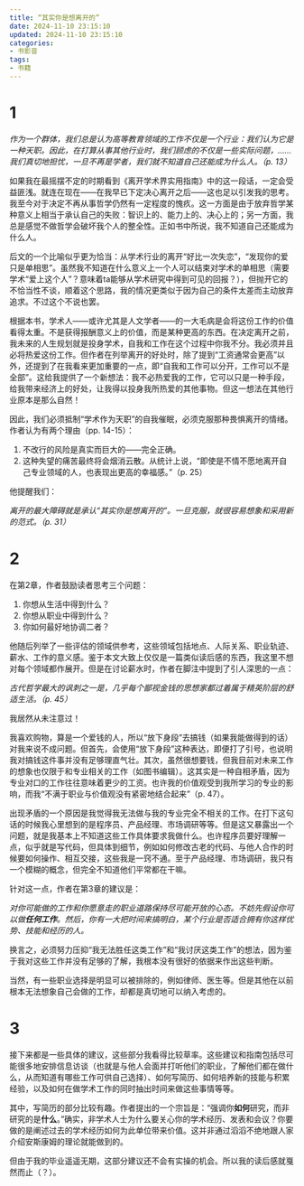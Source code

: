 ```yaml
---
title: “其实你是想离开的”
date: 2024-11-10 23:15:10
updated: 2024-11-10 23:15:10
categories:
- 书影音
tags:
- 书籍
---
```


# 1

*作为一个群体，我们总是认为高等教育领域的工作不仅是一个行业：我们认为它是一种天职。因此，在打算从事其他行业时，我们顾虑的不仅是一些实际问题，……我们真切地担忧，一旦不再是学者，我们就不知道自己还能成为什么人。（p. 13）*

如果我在最摇摆不定的时期看到《离开学术界实用指南》中的这一段话，一定会受益匪浅。就连在现在——在我早已下定决心离开之后——这也足以引发我的思考。我至今对于决定不再从事哲学仍然有一定程度的愧疚。这一方面是由于放弃哲学某种意义上相当于承认自己的失败：智识上的、能力上的、决心上的；另一方面，我总是感觉不做哲学会破坏我个人的整全性。正如书中所说，我不知道自己还能成为什么人。

后文的一个比喻似乎更为恰当：从学术行业的离开“好比一次失恋”，“发现你的爱只是单相思”。虽然我不知道在什么意义上一个人可以结束对学术的单相思（需要学术“爱上这个人”？意味着ta能够从学术研究中得到可见的回报？），但抛开它的不恰当性不谈，顺着这个思路，我的情况更类似于因为自己的条件太差而主动放弃追求。不过这个不说也罢。

根据本书，学术人——或许尤其是人文学者——的一大毛病是会将这份工作的价值看得太重。不是获得报酬意义上的价值，而是某种更高的东西。在决定离开之前，我未来的人生规划就是投身学术，自我和工作在这个过程中你我不分。我必须并且必将热爱这份工作。但作者在列举离开的好处时，除了提到“工资通常会更高”以外，还提到了在我看来更加重要的一点，即“自我和工作可以分开，工作可以不是全部”。这给我提供了一个新想法：我不必热爱我的工作，它可以只是一种手段，给我带来经济上的好处，让我得以投身我所热爱的其他事物。但这一想法在其他行业原本是那么自然！

因此，我们必须抵制“学术作为天职”的自我催眠，必须克服那种畏惧离开的情绪。作者认为有两个理由（pp. 14-15）：

1. 不改行的风险是真实而巨大的——完全正确。
2. 这种失望的痛苦最终将会烟消云散。从统计上说，“即使是不情不愿地离开自己专业领域的人，也表现出更高的幸福感。”（p. 25）

他提醒我们：

*离开的最大障碍就是承认“其实你是想离开的”。一旦克服，就很容易想象和采用新的范式。（p. 31）*

# 2

在第2章，作者鼓励读者思考三个问题：

1. 你想从生活中得到什么？
2. 你想从职业中得到什么？
3. 你如何最好地协调二者？

他随后列举了一些评估的领域供参考，这些领域包括地点、人际关系、职业轨迹、薪水、工作的意义感。鉴于本文大致上仅仅是一篇类似读后感的东西，我这里不想对每个领域都作展开。但是在讨论薪水时，作者在脚注中提到了引人深思的一点：

*古代哲学最大的讽刺之一是，几乎每个鄙视金钱的思想家都过着属于精英阶层的舒适生活。（p. 45）*

我居然从未注意过！

我喜欢购物，算是一个爱钱的人，所以“放下身段”去搞钱（如果我能做得到的话）对我来说不成问题。但首先，会使用“放下身段”这种表达，即便打了引号，也说明我对搞钱这件事并没有足够理直气壮。其次，虽然很想要钱，但我目前对未来工作的想象也仅限于和专业相关的工作（如图书编辑）。这其实是一种自相矛盾，因为专业对口的工作往往意味着更少的工资。也许我的价值观受到我所学习的专业的影响，而我“不满于职业与价值观没有紧密地结合起来”（p. 47）。

出现矛盾的一个原因是我觉得我无法做与我的专业完全不相关的工作。在打下这句话的时候我心里想到的是程序员、产品经理、市场调研等等。但是这又暴露出一个问题，就是我基本上不知道这些工作具体要求我做什么。也许程序员要好理解一点，似乎就是写代码，但具体到细节，例如如何修改古老的代码、与他人合作的时候要如何操作、相互交接，这些我是一窍不通。至于产品经理、市场调研，我只有一个模糊的概念，但完全不知道他们平常都在干嘛。

针对这一点，作者在第3章的建议是：

*对你可能做的工作和你愿意走的职业道路保持尽可能开放的心态。不妨先假设你可以做**任何工作**。然后，你有一大把时间来搞明白，某个行业是否适合拥有你这样优势、技能和经历的人。*

换言之，必须努力压抑“我无法胜任这类工作”和“我讨厌这类工作”的想法，因为鉴于我对这些工作并没有足够的了解，我根本没有很好的依据来作出这些判断。

当然，有一些职业选择是明显可以被排除的，例如律师、医生等。但是其他在以前根本无法想象自己会做的工作，却都是真切地可以纳入考虑的。

# 3

接下来都是一些具体的建议，这些部分我看得比较草率。这些建议和指南包括尽可能很多地安排信息访谈（也就是与他人会面并打听他们的职业，了解他们都在做什么，从而知道有哪些工作可供自己选择）、如何写简历、如何培养新的技能与积累经验，以及如何在做学术工作的同时抽出时间来做这些事情等等。

其中，写简历的部分比较有趣。作者提出的一个宗旨是：“强调你**如何**研究，而非研究的是**什么**。”确实，非学术人士为什么要关心你的学术经历、发表和会议？你要做的是阐述过去的学术经历如何为此单位带来价值。这并非通过滔滔不绝地跟人家介绍安斯康姆的理论就能做到的。

但由于我的毕业遥遥无期，这部分建议还不会有实操的机会。所以我的读后感就戛然而止（？）。